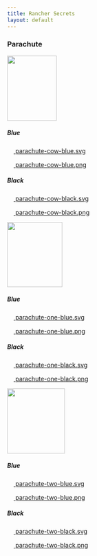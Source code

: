 ```yaml
---
title: Rancher Secrets
layout: default
---
```


<div class="sub-section">
  <h3>Parachute</h3>
  <div class="row">
  <div class="col span-4">
    <img src="{{site.baseurl}}/assets/graphics/parachute/svg/parachute-cow-blue.svg" height="150" width="115">
    <h5>Blue</h5>
    <p>
      <a href="{{site.baseurl}}/assets/graphics/parachute/svg/parachute-cow-blue.svg" download="parachute-cow-blue.svg"><img src="{{site.baseurl}}/img/download.svg" height="15" width="15" /> parachute-cow-blue.svg</a>
    </p>
    <p>
      <a href="{{site.baseurl}}/assets/graphics/parachute/png/parachute-cow-blue.png" download="parachute-cow-blue.png"><img src="{{site.baseurl}}/img/download.svg" height="15" width="15" /> parachute-cow-blue.png</a>
    </p>
    <h5>Black</h5>
    <p>
      <a href="{{site.baseurl}}/assets/graphics/parachute/svg/parachute-cow-black.svg" download="parachute-cow-black.svg"><img src="{{site.baseurl}}/img/download.svg" height="15" width="15" /> parachute-cow-black.svg</a>
    </p>
    <p>
      <a href="{{site.baseurl}}/assets/graphics/parachute/png/parachute-cow-black.png" download="parachute-cow-black.png"><img src="{{site.baseurl}}/img/download.svg" height="15" width="15" /> parachute-cow-black.png</a>
    </p>
  </div>
  <div class="col span-4">
    <img src="{{site.baseurl}}/assets/graphics/parachute/svg/parachute-one-blue.svg" height="150" width="128">
    <h5>Blue</h5>
    <p>
      <a href="{{site.baseurl}}/assets/graphics/parachute/svg/parachute-one-blue.svg" download="parachute-one-blue.svg"><img src="{{site.baseurl}}/img/download.svg" height="15" width="15" /> parachute-one-blue.svg</a>
    </p>
    <p>
      <a href="{{site.baseurl}}/assets/graphics/parachute/png/parachute-one-blue.png" download="parachute-one-blue.png"><img src="{{site.baseurl}}/img/download.svg" height="15" width="15" /> parachute-one-blue.png</a>
    </p>
    <h5>Black</h5>
    <p>
      <a href="{{site.baseurl}}/assets/graphics/parachute/svg/parachute-one-black.svg" download="parachute-one-black.svg"><img src="{{site.baseurl}}/img/download.svg" height="15" width="15" /> parachute-one-black.svg</a>
    </p>
    <p>
      <a href="{{site.baseurl}}/assets/graphics/parachute/png/parachute-one-black.png" download="parachute-one-black.png"><img src="{{site.baseurl}}/img/download.svg" height="15" width="15" /> parachute-one-black.png</a>
    </p>
  </div>
  <div class="col span-4">
    <img src="{{site.baseurl}}/assets/graphics/parachute/svg/parachute-two-blue.svg" height="150" width="134">
    <h5>Blue</h5>
    <p>
      <a href="{{site.baseurl}}/assets/graphics/parachute/svg/parachute-two-blue.svg" download="parachute-two-blue.svg"><img src="{{site.baseurl}}/img/download.svg" height="15" width="15" /> parachute-two-blue.svg</a>
    </p>
    <p>
      <a href="{{site.baseurl}}/assets/graphics/parachute/png/parachute-two-blue.png" download="parachute-two-blue.png"><img src="{{site.baseurl}}/img/download.svg" height="15" width="15" /> parachute-two-blue.png</a>
    </p>
    <h5>Black</h5>
    <p>
      <a href="{{site.baseurl}}/assets/graphics/parachute/svg/parachute-two-black.svg" download="parachute-two-black.svg"><img src="{{site.baseurl}}/img/download.svg" height="15" width="15" /> parachute-two-black.svg</a>
    </p>
    <p>
      <a href="{{site.baseurl}}/assets/graphics/parachute/png/parachute-two-black.png" download="parachute-two-black.png"><img src="{{site.baseurl}}/img/download.svg" height="15" width="15" /> parachute-two-black.png</a>
    </p>
  </div>
</div>
